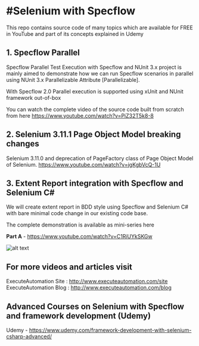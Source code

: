 #Selenium with Specflow
=========================
This repo contains source code of many topics which are available for FREE in YouTube and part of its concepts explained in Udemy

## 1. Specflow Parallel
Specflow Parallel Test Execution with Specflow and NUnit 3.x project is mainly aimed to demonstrate how we can run 
Specflow scenarios in parallel using NUnit 3.x Parallelizable Attribute [Parallelizable].

With Specflow 2.0 Parallel execution is supported using xUnit and NUnit framework out-of-box

You can watch the complete video of the source code built from scratch from here
https://www.youtube.com/watch?v=PiZ32T5k8-8

## 2. Selenium 3.11.1 Page Object Model breaking changes
Selenium 3.11.0 and deprecation of PageFactory class of Page Object Model of Selenium.
https://www.youtube.com/watch?v=jgKgbVcQ-1U

## 3. Extent Report integration with Specflow and Selenium C#
We will create extent report in BDD style using Specflow and Selenium C# with bare minimal code change in our existing code base.

The complete demonstration is available as mini-series here <br />

**Part A** - https://www.youtube.com/watch?v=C1RiUYkSKGw <br />

![alt text](https://github.com/executeautomation/SeleniumWithSpecflow/blob/master/report.png)

## For more videos and articles visit
ExecuteAutomation Site : http://www.executeautomation.com/site
ExecuteAutomation Blog : http://www.executeautomation.com/blog

## Advanced Courses on Selenium with Specflow and framework development (Udemy)
Udemy - https://www.udemy.com/framework-development-with-selenium-csharp-advanced/


